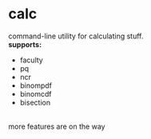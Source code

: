# calc
command-line utility for calculating stuff. <br>
**supports:**
- faculty
- pq
- ncr
- binompdf
- binomcdf
- bisection
<br>
more features are on the way
